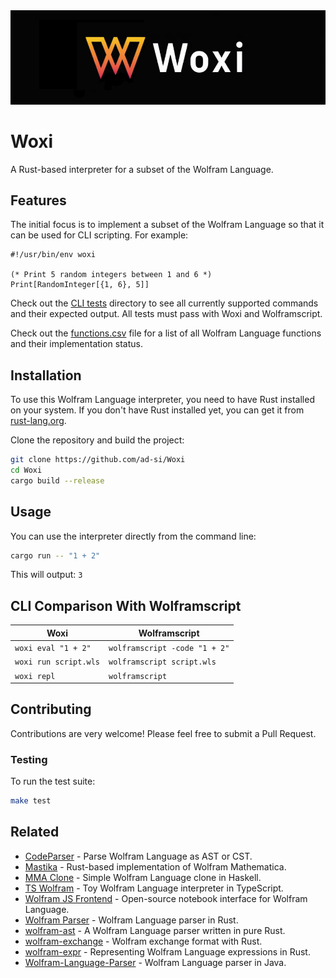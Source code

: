 <img src="./images/logo.png" alt="Wordmark of Woxi">

# Woxi

A Rust-based interpreter for a subset of the Wolfram Language.


## Features

The initial focus is to implement a subset of the Wolfram Language
so that it can be used for CLI scripting.
For example:

```wolfram
#!/usr/bin/env woxi

(* Print 5 random integers between 1 and 6 *)
Print[RandomInteger[{1, 6}, 5]]
```

Check out the [CLI tests](./tests/cli) directory
to see all currently supported commands and their expected output.
All tests must pass with Woxi and Wolframscript.

Check out the [functions.csv](./functions.csv) file
for a list of all Wolfram Language functions and their implementation status.


## Installation

To use this Wolfram Language interpreter, you need to have Rust installed on your system.
If you don't have Rust installed yet, you can get it from
[rust-lang.org](https://www.rust-lang.org/tools/install).

Clone the repository and build the project:

```bash
git clone https://github.com/ad-si/Woxi
cd Woxi
cargo build --release
```


## Usage

You can use the interpreter directly from the command line:

```bash
cargo run -- "1 + 2"
```

This will output: `3`


## CLI Comparison With Wolframscript

Woxi | Wolframscript
--- | ---
`woxi eval "1 + 2"` | `wolframscript -code "1 + 2"`
`woxi run script.wls` | `wolframscript script.wls`
`woxi repl` | `wolframscript`


## Contributing

Contributions are very welcome!
Please feel free to submit a Pull Request.


### Testing

To run the test suite:

```sh
make test
```


## Related

- [CodeParser] - Parse Wolfram Language as AST or CST.
- [Mastika] - Rust-based implementation of Wolfram Mathematica.
- [MMA Clone] - Simple Wolfram Language clone in Haskell.
- [TS Wolfram] - Toy Wolfram Language interpreter in TypeScript.
- [Wolfram JS Frontend] - Open-source notebook interface for Wolfram Language.
- [Wolfram Parser] - Wolfram Language parser in Rust.
- [wolfram-ast] - A Wolfram Language parser written in pure Rust.
- [wolfram-exchange] - Wolfram exchange format with Rust.
- [wolfram-expr] - Representing Wolfram Language expressions in Rust.
- [Wolfram-Language-Parser] - Wolfram Language parser in Java.

[CodeParser]: https://github.com/WolframResearch/codeparser
[Mastika]: https://crates.io/crates/mastika
[MMA Clone]: https://github.com/mrtwistor/mmaclone
[TS Wolfram]: https://github.com/coffeemug/ts-wolfram
[Wolfram JS Frontend]: https://github.com/JerryI/wolfram-js-frontend
[Wolfram Parser]: https://github.com/oovm/wolfram-parser
[wolfram-ast]: https://crates.io/crates/wolfram-ast
[wolfram-exchange]: https://github.com/oovm/wolfram-exchange
[wolfram-expr]: https://github.com/WolframResearch/wolfram-expr-rs
[Wolfram-Language-Parser]: https://github.com/halirutan/Wolfram-Language-Parser
